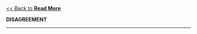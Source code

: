[<< Back to **Read More**](https://pranigopu.github.io/philosophy/read-more)

**DISAGREEMENT**

---

